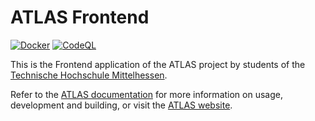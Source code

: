 # ATLAS Frontend
[![Docker](https://github.com/THM-ATLAS/vue-frontend/actions/workflows/docker-publish.yml/badge.svg)](https://github.com/THM-ATLAS/vue-frontend/actions/workflows/docker-publish.yml)
[![CodeQL](https://github.com/THM-ATLAS/vue-frontend/actions/workflows/codeql.yml/badge.svg)](https://github.com/THM-ATLAS/vue-frontend/actions/workflows/codeql.yml)

This is the Frontend application of the ATLAS project by students of the [Technische Hochschule Mittelhessen](https://www.thm.de/site/en/).

Refer to the [ATLAS documentation](/THM-ATLAS/vue-frontend/wiki/) for more information on usage, development and building, or visit the [ATLAS website](http://atlas.mni.thm.de/).